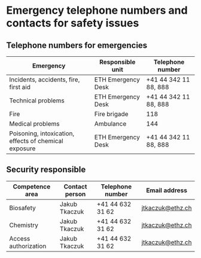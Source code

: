 # Emergency telephone numbers and contacts for safety issues

## Telephone numbers for emergencies

| Emergency                                             | Responsible unit   | Telephone number      |
| ----------------------------------------------------- | ------------------ | --------------------- |
| Incidents, accidents, fire, first aid                 | ETH Emergency Desk | +41 44 342 11 88, 888 |
| Technical problems                                    | ETH Emergency Desk | +41 44 342 11 88, 888 |
| Fire                                                  | Fire brigade       | 118                   |
| Medical problems                                      | Ambulance          | 144                   |
| Poisoning, intoxication, effects of chemical exposure | ETH Emergency Desk | +41 44 342 11 88, 888 |

## Security responsible

| Competence area      | Contact person  | Telephone number | Email address    |
| -------------------- | --------------- | ---------------- | ---------------- |
| Biosafety            | Jakub Tkaczuk   | +41 44 632 31 62 | jtkaczuk@ethz.ch |
| Chemistry            | Jakub Tkaczuk   | +41 44 632 31 62 | jtkaczuk@ethz.ch |
| Access authorization | Jakub Tkaczuk   | +41 44 632 31 62 | jtkaczuk@ethz.ch |
